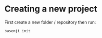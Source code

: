 # Creating a new project

First create a new folder / repository then run:

```bash
basenji init
```
